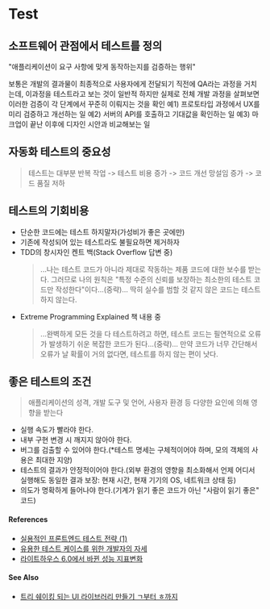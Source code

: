 # Test

## **소프트웨어 관점에서 테스트를 정의**

"애플리케이션이 요구 사항에 맞게 동작하는지를 검증하는 행위"

보통은 개발의 결과물이 최종적으로 사용자에게 전달되기 직전에 QA라는 과정을 거치는데, 이과정을 테스트라고 보는 것이 일반적
하지만 실제로 전체 개발 과정을 살펴보면 이러한 검증이 각 단계에서 꾸준히 이뤄지는 것을 확인
예1) 프로토타입 과정에서 UX를 미리 검증하고 개선하는 일
예2) 서버의 API를 호출하고 기대값을 확인하는 일
예3) 마크업이 끝난 이후에 디자인 시안과 비교해보는 일

## 자동화 테스트의 중요성

> 테스트는 대부분 반복 작업 -> 테스트 비용 증가 -> 코드 개선 망설임 증가 -> 코드 품질 저하

## 테스트의 기회비용

- 단순한 코드에는 테스트 하지말자(가성비가 좋은 곳에만)
- 기존에 작성되어 있는 테스트라도 불필요하면 제거하자
- TDD의 창시자인 켄트 백(Stack Overflow 답변 중)
  > ...나는 테스트 코드가 아니라 제대로 작동하는 제품 코드에 대한 보수를 받는다. 그러므로 나의 원칙은 "특정 수준의 신뢰를 보장하는 최소한의 테스트 코드만 작성한다"이다...(중략)... 딱히 실수를 범할 것 같지 않은 코드는 테스트하지 않는다.
- Extreme Programming Explained 책 내용 중
  > ...완벽하게 모든 것을 다 테스트하려고 하면, 테스트 코드는 필연적으로 오류가 발생하기 쉬운 복잡한 코드가 된다...(중략)... 만약 코드가 너무 간단해서 오류가 날 확률이 거의 없다면, 테스트를 하지 않는 편이 낫다.

## 좋은 테스트의 조건

> 애플리케이션의 성격, 개발 도구 및 언어, 사용자 환경 등 다양한 요인에 의해 영향을 받는다

- 실행 속도가 빨라야 한다.
- 내부 구현 변경 시 깨지지 않아야 한다.
- 버그를 검출할 수 있어야 한다.(\*테스트 명세는 구체적이어야 하며, 모의 객체의 사용은 최대한 지양)
- 테스트의 결과가 안정적이어야 한다.(외부 환경의 영향을 최소화해서 언제 어디서 실행해도 동일한 결과 보장: 현재 시간, 현재 기기의 OS, 네트워크 상태 등)
- 의도가 명확하게 들어나야 한다.(기계가 읽기 좋은 코드가 아닌 "사람이 읽기 좋은" 코드)

#### References

- [실용적인 프론트엔드 테스트 전략 (1)](https://meetup.toast.com/posts/174)
- [유용한 테스트 케이스를 위한 개발자의 자세](https://meetup.toast.com/posts/246)
- [라이트하우스 6.0에서 바뀐 성능 지표변화](https://meetup.toast.com/posts/242)

#### See Also

- [트리 쉐이킹 되는 UI 라이브러리 만들기 ㄱ부터 ㅎ까지](https://meetup.toast.com/posts/220)
